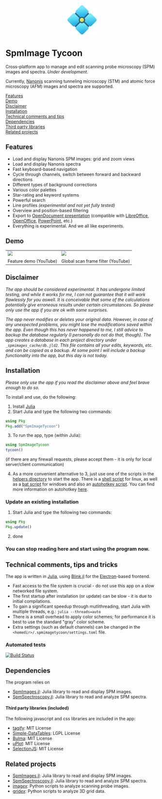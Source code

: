 <p align="center">
  <img width="100" height="100" src="res/media/logo_diamond_animated.svg?raw=true" />
</p>

# SpmImage Tycoon

Cross-platform app to manage and edit scanning probe microscopy (SPM) images and spectra. *Under development.*

Currently, [Nanonis](https://www.specs-group.com/nanonis/) scanning tunneling microscopy (STM) and atomic force microscopy (AFM) images and spectra are supported.

[Features](#features)  
[Demo](#demo)  
[Disclaimer](#disclaimer)  
[Installation](#installation)  
[Technical comments and tips](#technical-comments)  
[Dependencies](#dependencies)  
[Third party libraries](#third-party-libraries-included)  
[Related projects](#related-projects)  


## Features

- Load and display Nanonis SPM images: grid and zoom views
- Load and display Nanonis spectra
- Fast keyboard-based navigation
- Cycle through channels, switch between forward and backward directions
- Different types of background corrections
- Various color palettes
- Star-rating and keyword systems
- Powerful search
- Line profiles *(experimental and not yet fully tested)*
- Overview and position-based filtering
- Export to [OpenDocument presentation](https://en.wikipedia.org/wiki/OpenDocument)
  (compatible with [LibreOffice](https://www.libreoffice.org/), [OpenOffice](https://www.openoffice.org/), [PowerPoint](https://en.wikipedia.org/wiki/Microsoft_PowerPoint), etc.)
- Everything is experimental. And we all like experiments.
  
## Demo

<table>
  <tr>
    <td>
      <a href="http://www.youtube.com/watch?v=x_KSCst92Lo" target="_blank"><img src="http://img.youtube.com/vi/x_KSCst92Lo/0.jpg" width="250" /></a>
    </td>
    <td>
      <a href="http://www.youtube.com/watch?v=FRl0HwMmiD4" target="_blank"><img src="http://img.youtube.com/vi/FRl0HwMmiD4/0.jpg" width="250" /></a>
    </td>
  </tr>
  <tr>
    <td>Feature demo (YouTube)</td>
    <td>Global scan frame filter (YouTube)</td>
  </tr>
</table>

## Disclaimer

_The app should be considered experimental. It has undergone limited testing, and while it works for me, I can not guarantee that it will work flawlessly for you aswell. It is conceivable that some of the calculations potentially give erroneous results under certain circumstances. So please only use the app if you are ok with some surprises._

_The app never modifies or deletes your original data. However, in case of any unexpected problems, you might lose the modifications saved within the app. Even though this has never happened to me, I still advice to backup the database regularly (I personally do not do that, though). The app creates a database in each project directory under `_spmimages_cache/db.jld2`. This file contains all your edits, keywords, etc. and can be copied as a backup. At some point I will include a backup functionality into the app, but this day is not today._

## Installation

_Please only use the app if you read the disclaimer above and feel brave enough to do so._

To install and use, do the following:

1. Install [Julia](https://julialang.org/)
2. Start Julia and type the following two commands:
```julia
using Pkg
Pkg.add("SpmImageTycoon")
```
3. To run the app, type (within Julia):
```julia
using SpmImageTycoon
tycoon()
```
(if there are any firewall requests, please accept them - it is only for local server/client communication)

4. As a more convenient alternative to 3, just use one of the scripts in the [helpers directory](helpers/) to start the app. There is a [shell script](helpers/SpmImageTycoon.sh) for linux, as well as a [bat script](helpers/windows_tray/SpmImageTycoon.bat) for windows and also an [autohotkey script](helpers/windows_tray/SpmImageTycoon.ahk). You can find more information on autohotkey [here](https://www.autohotkey.com/).

### Update an existing installation

1. Start Julia and type the following two commands:
```julia
using Pkg
Pkg.update()
```
2. done

### You can stop reading here and start using the program now.


## Technical comments, tips and tricks

The app is written in [Julia](https://julialang.org/), using [Blink.jl](https://github.com/JuliaGizmos/Blink.jl) for the [Electron](https://www.electronjs.org/)-based frontend.

- Fast access to the file system is crucial - do not use this app on a slow networked file system.
- The first startup after installation (or update) can be slow - it is due to initial compilations.
- To gain a significant speedup through mutlithreading, start Julia with multiple threads, e.g.: `julia --threads=auto`
- There is a small overhead to apply color schemes; for performance it is best to use the standard "gray" color scheme.
- Extra settings  (such as default channels) can be changed in the `<homedir>/.spmimagetycoon/settings.toml` file.

### Automated tests

[![Build Status](https://github.com/alexriss/SpmImageTycoon.jl/workflows/CI/badge.svg)](https://github.com/alexriss/SpmImageTycoon.jl/actions)

## Dependencies

The program relies on

- [SpmImages.jl](https://github.com/alexriss/SpmImages.jl): Julia library to read and display SPM images.
- [SpmSpectroscopy.jl](https://github.com/alexriss/SpmSpectroscopy.jl): Julia library to read and analyze SPM spectra.


#### Third party libraries (included)

The following javascript and css libraries are included in the app:

- [tagify](https://github.com/yairEO/tagify): MIT License
- [Simple-DataTables](https://github.com/fiduswriter/Simple-DataTables): LGPL License
- [Bulma](https://bulma.io/): MIT License
- [μPlot](https://github.com/leeoniya/uPlot): MIT License
- [SelectionJS](https://github.com/Simonwep/selection): MIT License

## Related projects

- [SpmImages.jl](https://github.com/alexriss/SpmImages.jl): Julia library to read and display SPM images.
- [SpmSpectroscopy.jl](https://github.com/alexriss/SpmSpectroscopy.jl): Julia library to read and analyze SPM spectra.
- [imag*ex*](https://github.com/alexriss/imagex): Python scripts to analyze scanning probe images.
- [grid*ex*](https://github.com/alexriss/gridex): Python scripts to analyze 3D grid data.
